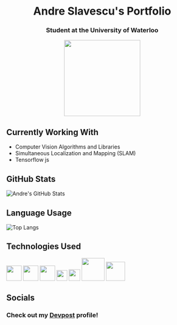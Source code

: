 <h1 align="center">Andre Slavescu's Portfolio</h1>
<h3 align="center">Student at the University of Waterloo</h1>
<p align="center"> <img src="https://komarev.com/ghpvc/?username=AndreSlavescu" width="200px" /> </p>

## Currently Working With
- Computer Vision Algorithms and Libraries
- Simultaneous Localization and Mapping (SLAM)
- Tensorflow js 

## GitHub Stats
![Andre's GitHub Stats](https://github-readme-stats.vercel.app/api?username=AndreSlavescu&show_icons=true&theme=radical)



## Language Usage
![Top Langs](https://github-readme-stats.vercel.app/api/top-langs/?username=AndreSlavescu&show_icons=true&theme=radical)



## Technologies Used
[<img src="docs/python.png" width="40px">](https://www.python.org/)
[<img src="docs/JS.png" width="40px">](https://www.javascript.com/)
[<img src="docs/Html5.png" width="40px">](https://developer.mozilla.org/en-US/docs/Web/Guide/HTML/HTML5)
[<img src="docs/css.png" width="28px">](https://developer.mozilla.org/en-US/docs/Web/CSS)
[<img src="docs/openCV.png" width="30px">](https://opencv.org/)
[<img src="docs/firebase.png" width="60px">](https://firebase.google.com/)
[<img src="docs/flask.png" width="50px">](https://flask.palletsprojects.com/en/1.1.x/)



## Socials
### Check out my [Devpost](https://devpost.com/andre-slavescu?ref_content=user-portfolio&ref_feature=portfolio&ref_medium=global-nav) profile!


